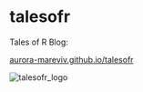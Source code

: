 # talesofr

Tales of R Blog:

[aurora-mareviv.github.io/talesofr](https://aurora-mareviv.github.io/talesofr/)

![talesofr_logo](https://github.com/aurora-mareviv/talesofr/tree/master/docs/logo.png)
